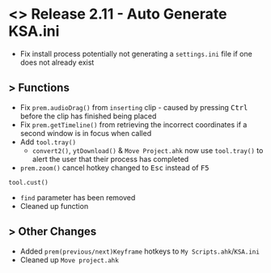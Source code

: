 # <> Release 2.11 - Auto Generate KSA.ini
- Fix install process potentially not generating a `settings.ini` file if one does not already exist

## > Functions
- Fix `prem.audioDrag()` from `inserting` clip - caused by pressing <kbd>Ctrl</kbd> before the clip has finished being placed
- Fix `prem.getTimeline()` from retrieving the incorrect coordinates if a second window is in focus when called
- Add `tool.tray()`
    - `convert2()`, `ytDownload()` & `Move Project.ahk` now use `tool.tray()` to alert the user that their process has completed
- `prem.zoom()` cancel hotkey changed to <kbd>Esc</kbd> instead of <kbd>F5</kbd>

`tool.cust()`
- `find` parameter has been removed
- Cleaned up function

## > Other Changes
- Added `prem(previous/next)Keyframe` hotkeys to `My Scripts.ahk`/`KSA.ini`
- Cleaned up `Move project.ahk`